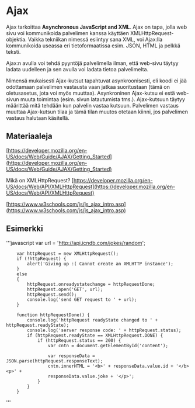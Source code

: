 # Ajax 

Ajax tarkoittaa **Asynchronous JavaScript and XML**. Ajax on tapa, jolla web sivu voi kommunikoida palvelimen kanssa käyttäen XMLHttpRequest-objektia.
Vaikka tekniikan nimessä esiintyy sana XML, voi Ajax:lla kommunikoida useassa eri tietoformaatissa esim. JSON, HTML ja pelkkä teksti.

Ajax:n avulla voi tehdä pyyntöjä palvelimella ilman, että web-sivu täytyy ladata uudelleen ja sen avulla voi ladata tietoa palvelimelta.

Nimensä mukaisesti Ajax-kutsut tapahtuvat asynkroonisesti, eli koodi ei jää odottamaan palvelimen vastausta vaan jatkaa suoritustaan (tämä on oletusasetus, jota voi myös muuttaa). Asynkroninen Ajax-kutsu ei estä web-sivun muuta toimintaa (esim. sivun latautumista tms.). Ajax-kutsuun täytyy määrittää mitä tehdään kun palvelin vastaa kutsuun. Palvelimen vastaus muuttaa Ajax-kutsun tilaa ja tämä tilan muutos otetaan kiinni, jos palvelimen vastaus halutaan käsitellä.


## Materiaaleja

[https://developer.mozilla.org/en-US/docs/Web/Guide/AJAX/Getting_Started](https://developer.mozilla.org/en-US/docs/Web/Guide/AJAX/Getting_Started)

Mikä on XMLHttpRequest? [https://developer.mozilla.org/en-US/docs/Web/API/XMLHttpRequest](https://developer.mozilla.org/en-US/docs/Web/API/XMLHttpRequest)

[https://www.w3schools.com/js/js_ajax_intro.asp](https://www.w3schools.com/js/js_ajax_intro.asp)

## Esimerkki

'''javascript
        var url = 'http://api.icndb.com/jokes/random';

        var httpRequest = new XMLHttpRequest();
        if (!httpRequest) {
            alert('Giving up :( Cannot create an XMLHTTP instance');
        }
        else
        {
            httpRequest.onreadystatechange = httpRequestDone;
            httpRequest.open('GET', url);
            httpRequest.send();
            console.log('send GET request to ' + url);
        }

        function httpRequestDone() {
            console.log('httpRequest readyState changed to ' + httpRequest.readyState);
            console.log('server response code: ' + httpRequest.status);
            if (httpRequest.readyState == XMLHttpRequest.DONE) {
                if (httpRequest.status == 200) {
                    var cntn = document.getElementById('content');
                    
                    var responseData = JSON.parse(httpRequest.responseText);
                    cntn.innerHTML = '<b>' + responseData.value.id + '</b><p>' +
                    responseData.value.joke + '</p>';
                }
            }
        }

'''
